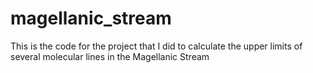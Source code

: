 # magellanic_stream
This is the code for the project that I did to calculate the upper limits of several molecular lines in the Magellanic Stream
